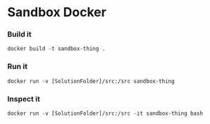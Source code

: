 # Sandbox Docker

### Build it
```docker build -t sandbox-thing .```

### Run it
```docker run -v [SolutionFolder]/src:/src sandbox-thing```

### Inspect it
```docker run -v [SolutionFolder]/src:/src -it sandbox-thing bash```
